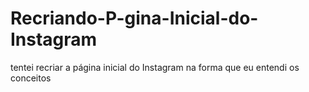 # Recriando-P-gina-Inicial-do-Instagram
tentei recriar a página inicial do Instagram na forma que eu entendi os conceitos
